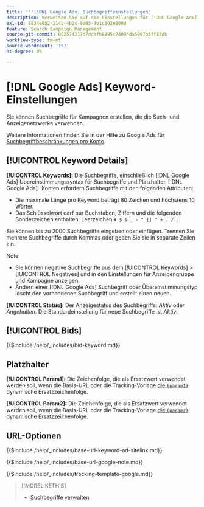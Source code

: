 ```yaml
---
title: '''[!DNL Google Ads] Suchbegriffeinstellungen'
description: Verweisen Sie auf die Einstellungen für [!DNL Google Ads] Suchbegriffe.
exl-id: 8834e852-214b-4b2c-9a95-4b1c802e800d
feature: Search Campaign Management
source-git-commit: 052574217d7ddafb8895c74094da5997b5ff83db
workflow-type: tm+mt
source-wordcount: '197'
ht-degree: 0%

---
```


# [!DNL Google Ads] Keyword-Einstellungen

Sie können Suchbegriffe für Kampagnen erstellen, die die Such- und Anzeigenetzwerke verwenden.

Weitere Informationen finden Sie in der Hilfe zu Google Ads für [Suchbegriffbeschränkungen pro Konto](https://support.google.com/google-ads/answer/6372658).

## [!UICONTROL Keyword Details]

**[!UICONTROL Keywords]:** Die Suchbegriffe, einschließlich [!DNL Google Ads] Übereinstimmungssyntax für Suchbegriffe und Platzhalter. [!DNL Google Ads] -Konten erfordern Suchbegriffe mit den folgenden Attributen:

* Die maximale Länge pro Keyword beträgt 80 Zeichen und höchstens 10 Wörter.
* Das Schlüsselwort darf nur Buchstaben, Ziffern und die folgenden Sonderzeichen enthalten: Leerzeichen `# $ & _ - " [] ' + . / :`

Sie können bis zu 2000 Suchbegriffe eingeben oder einfügen. Trennen Sie mehrere Suchbegriffe durch Kommas oder geben Sie sie in separate Zeilen ein.

>[!NOTE]
>
>* Sie können negative Suchbegriffe aus dem [!UICONTROL Keywords] > [!UICONTROL Negatives] und in den Einstellungen für Anzeigengruppe und Kampagne anzeigen.
>* Ändern einer [!DNL Google Ads] Suchbegriff oder Übereinstimmungstyp löscht den vorhandenen Suchbegriff und erstellt einen neuen.

**[!UICONTROL Status]:** Der Anzeigestatus des Suchbegriffs: *Aktiv* oder *Angehalten*. Die Standardeinstellung für neue Suchbegriffe ist *Aktiv*.

## [!UICONTROL Bids]

<!-- **[!UICONTROL Bid]:** -->

{{$include /help/_includes/bid-keyword.md}}

## Platzhalter

**[!UICONTROL Param1]:** Die Zeichenfolge, die als Ersatzwert verwendet werden soll, wenn die Basis-URL oder die Tracking-Vorlage [die `{param1}`](https://support.google.com/google-ads/answer/6305348) dynamische Ersatzzeichenfolge.

**[!UICONTROL Param2]:** Die Zeichenfolge, die als Ersatzwert verwendet werden soll, wenn die Basis-URL oder die Tracking-Vorlage [die `{param2}`](https://support.google.com/google-ads/answer/6305348) dynamische Ersatzzeichenfolge.

## URL-Optionen

<!-- **[!UICONTROL Base URl]:** -->

{{$include /help/_includes/base-url-keyword-ad-sitelink.md}}

<!-- **[note for Base URL field]:** -->

{{$include /help/_includes/base-url-google-note.md}}

<!-- **[!UICONTROL Tracking Template]:** -->

{{$include /help/_includes/tracking-template-google.md}}

>[!MORELIKETHIS]
>
>* [Suchbegriffe verwalten](/help/search-social-commerce/campaign-management/campaigns/keyword-manage.md)
